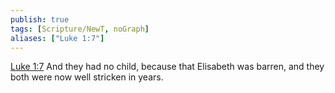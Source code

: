 ```yaml
---
publish: true
tags: [Scripture/NewT, noGraph]
aliases: ["Luke 1:7"]
---
```

[Luke 1:7](https://churchofjesuschrist.org/study/scriptures/nt/luke/1?lang=eng&id=p7#p7) And they had no child, because that Elisabeth was barren, and they both were now well stricken in years.
